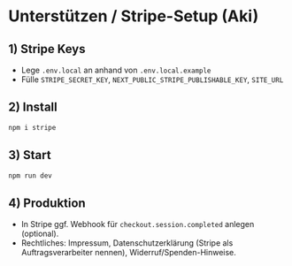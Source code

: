 # Unterstützen / Stripe-Setup (Aki)

## 1) Stripe Keys
- Lege `.env.local` an anhand von `.env.local.example`
- Fülle `STRIPE_SECRET_KEY`, `NEXT_PUBLIC_STRIPE_PUBLISHABLE_KEY`, `SITE_URL`

## 2) Install
```bash
npm i stripe
```

## 3) Start
```bash
npm run dev
```

## 4) Produktion
- In Stripe ggf. Webhook für `checkout.session.completed` anlegen (optional).
- Rechtliches: Impressum, Datenschutzerklärung (Stripe als Auftragsverarbeiter nennen), Widerruf/Spenden-Hinweise.
